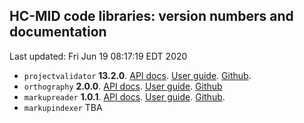 ## HC-MID code libraries: version numbers and documentation

Last updated: Fri Jun 19 08:17:19 EDT 2020


- `projectvalidator` **13.2.0**. [API docs](projectvalidator/api/edu/holycross/shot/mid/validator/index.html).   [User guide](https://hcmid.github.io/projectvalidator/). [Github](https://github.com/hcmid/projectvalidator).
- `orthography` **2.0.0**. [API docs](orthography/api/edu/holycross/shot/mid/orthography/index.html).  [User guide](https://hcmid.github.io/orthography/). [Github](https://github.com/hcmid/orthography)
- `markupreader` **1.0.1**. [API docs](markupreader/api/edu/holycross/shot/mid/markupreader/index.html). [User guide](https://hcmid.github.io/markupreader/).  [Github](https://github.com/hcmid/markupreader).
- `markupindexer` TBA
